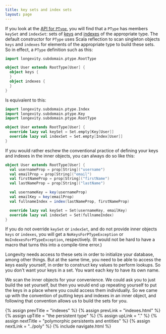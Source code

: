 ```yaml
---
title: key sets and index sets
layout: page
---
```


If you look at the [API for
`PType`](http://longevityframework.github.io/longevity/scaladocs/longevity-latest/#longevity.subdomain.ptype.PType),
you will find that a `PType` has members `keySet` and `indexSet`: sets
of [keys](keys.html) and [indexes](indexes.html) of the appropriate
type. The default constructor for `PType` uses Scala reflection to
scan singleton objects `keys` and `indexes` for elements of the
appropriate type to build these sets. So in effect, a `PType`
definition such as this:

```scala
import longevity.subdomain.ptype.RootType

object User extends RootType[User] {
  object keys {
  }
  object indexes {
  }
}
```

Is equivalent to this:

```scala
import longevity.subdomain.ptype.Index
import longevity.subdomain.ptype.Key
import longevity.subdomain.ptype.RootType

object User extends RootType[User] {
  override lazy val keySet = Set.empty[Key[User]]
  override lazy val indexSet = Set.empty[Index[User]]
}
```

If you would rather eschew the conventional practice of defining
your keys and indexes in the inner objects, you can always do so like
this:

```scala
object User extends RootType[User] {
  val usernameProp = prop[String]("username")
  val emailProp = prop[String]("email")
  val firstNameProp = prop[String]("firstName")
  val lastNameProp = prop[String]("lastName")

  val usernameKey = key(usernameProp)
  val emailKey = key(emailProp)
  val fullnameIndex = index(lastNameProp, firstNameProp)

  override lazy val keySet = Set(usernameKey, emailKey)
  override lazy val indexSet = Set(fullnameIndex)
}
```

If you do not override `keySet` or `indexSet`, and do not provide
inner objects `keys` or `indexes`, you will get a
`NoKeysForPTypeException` or `NoIndexesForPTypeException`,
respectively. (It would not be hard to have a macro that turns this
into a compile-time error.)

Longevity needs access to these sets in order to initialize your
database, among other things. But at the same time, you need to be
able to access the keys easily yourself, in order to construct key
values to perform lookups. So you don't want your keys in a set. You
want each key to have its own name.

We scan the inner objects for your convenience. We could ask you to
just build the set yourself, but then you would end up repeating
yourself to put the keys in a place where you could access them
individually. So we came up with the convention of putting keys and
indexes in an inner object, and following that convention allows us to
build the sets for you.

{% assign prevTitle = "indexes" %}
{% assign prevLink = "indexes.html" %}
{% assign upTitle = "the persistent type" %}
{% assign upLink = "." %}
{% assign nextTitle = "polymorphic persistents and entities" %}
{% assign nextLink = "../poly" %}
{% include navigate.html %}

